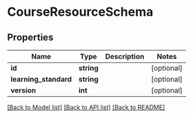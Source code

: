 # CourseResourceSchema

## Properties
Name | Type | Description | Notes
------------ | ------------- | ------------- | -------------
**id** | **string** |  | [optional] 
**learning_standard** | **string** |  | [optional] 
**version** | **int** |  | [optional] 

[[Back to Model list]](../README.md#documentation-for-models) [[Back to API list]](../README.md#documentation-for-api-endpoints) [[Back to README]](../README.md)


